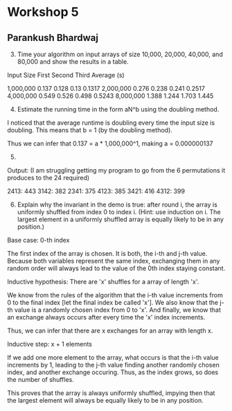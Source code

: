 # Workshop 5
## Parankush Bhardwaj


3. Time your algorithm on input arrays of size 10,000, 20,000, 40,000, and 80,000 and show the results in a table.

Input Size          First              Second      Third             Average (s)

1,000,000          0.137            0.128           0.13              0.1317
2,000,000          0.276            0.238           0.241            0.2517
4,000,000          0.549            0.526           0.498            0.5243
8,000,000          1.388            1.244           1.703            1.445



4. Estimate the running time in the form aN^b using the doubling method.

I noticed that the average runtime is doubling every time the input size is doubling.
This means that b = 1 (by the doubling method).

Thus we can infer that 0.137 = a * 1,000,000^1, making a = 0.000000137


5.

Output: (I am struggling getting my program to go from the 6 permutations it produces to the 24 required)

2413:    443
3142:    382
2341:    375
4123:    385
3421:    416
4312:    399


6. Explain why the invariant in the demo is true: after round i, the array is uniformly shuffled from index 0 to index i. (Hint: use induction on i. The largest element in a uniformly shuffled array is equally likely to be in any position.)

Base case: 0-th index

The first index of the array is chosen. It is both, the i-th and j-th value. Because both variables represent the same index, exchanging them in any random order will always lead to the value of the 0th index staying constant.

Inductive hypothesis: There are 'x' shuffles for a array of length 'x'.

We know from the rules of the algorithm that the i-th value increments from 0 to the final index [let the final index be called 'x']. We also know that the j-th value is a randomly chosen index from 0 to 'x'. And finally, we know that an exchange always occurs after every time the 'x' index increments.

Thus, we can infer that there are x exchanges for an array with length x.

Inductive step: x + 1 elements

If we add one more element to the array, what occurs is that the i-th value increments by 1, leading to the j-th value finding another randomly chosen index, and another exchange occuring. Thus, as the index grows, so does the number of shuffles.

This proves that the array is always uniformly shuffled, impying then that the largest element will always be equally likely to be in any position.



















